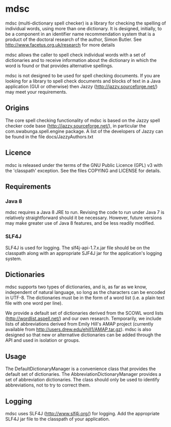 # mdsc

mdsc (multi-dictionary spell checker) is a library for checking the spelling 
of individual words, using more than one dictionary. It is designed, 
initially, to be a component in an identifier name recommendation system 
that is a product of the doctoral research of the author, Simon Butler.
See http://www.facetus.org.uk/research for more details

mdsc allows the caller to spell check individual words with a set of 
dictionaries and to receive information about the dictionary in which 
the word is found or that provides alternative spellings.

mdsc is not designed to be used for spell checking documents. If you are 
looking for a library to spell check documents and blocks of text in a 
Java application (GUI or otherwise) then Jazzy 
(http://jazzy.sourceforge.net/) may meet your requirements.

## Origins

The core spell checking functionality of mdsc is based on the Jazzy spell 
checker code base (http://jazzy.sourceforge.net/), in particular the 
com.swabunga.spell.engine package. A list of the developers of Jazzy can 
be found in the file docs/JazzyAuthors.txt

## Licence

mdsc is released under the terms of the GNU Public Licence (GPL) v3 with 
the 'classpath' exception. See the files COPYING and LICENSE for details.

## Requirements
### Java 8
mdsc requires a Java 8 JRE to run. Revising the code to run under Java 7 
is relatively straightforward should it be necessary. However, future 
versions may make greater use of Java 8 features, and be less readily 
modified.
### SLF4J
SLF4J is used for logging. The slf4j-api-1.7.x.jar file should be on the 
classpath along with an appropriate SJF4J jar for the application's 
logging system.
 

## Dictionaries

mdsc supports two types of dictionaries, and is, as far as we know, 
independent of natural language, so long as the characters can be encoded 
in UTF-8. The dictionaries must be in the form of a word list (i.e. a 
plain text file with one word per line).

We provide a default set of dictionaries derived from the SCOWL word lists
(http://wordlist.aspell.net/) and our own research. Temporarily, we 
include lists of abbreviations derived from Emily Hill's AMAP project
(currently available from http://users.drew.edu/ehill1/AMAP.tar.gz). 
mdsc is also designed so that new or alternative dictionaries can 
be added through the API and used in isolation or groups.

## Usage

The DefaultDictionaryManager is a convenience class that provides the 
default set of dictionaries. The AbbreviationDictionaryManager 
provides a set of abbreviation dictionaries. The class should only 
be used to identify abbreviations, not to try to correct them.

## Logging

mdsc uses SLF4J (http://www.slf4j.org/) for logging. Add the 
appropriate SLF4J jar file to the classpath of your application.

